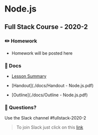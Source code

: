 # Node.js
## Full Stack Course - 2020-2

### ✏️ Homework

- Homework will be posted here

### 📄 Docs

- [Lesson Summary](./docs/summary.md)

- [Handout](./docs/Handout - Node.js.pdf)

- [Outline](./docs/Outline - Node.js.pdf)


### 🤔 Questions?

Use the Slack channel #fullstack-2020-2

> To join Slack just click on this [link](https://hamburgcodingschool.slack.com/join/shared_invite/enQtMjczNDI3OTE4NzIwLTE2ZmNkNDk5YTg3MDFlOTY2ZmU2YzU5YTU4MTNhNDg4MTRhNTMwYzFiNTdlOTdhYzllYzg5YmVkYzljNWExY2U#/)
